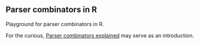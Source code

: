 ## Parser combinators in R

Playground for parser combinators in R.

For the curious, [Parser combinators explained][1] may serve as an introduction.

[1]: http://qntm.org/combinators
